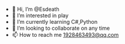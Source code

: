 - 👋 Hi, I’m @Esdeath
- 👀 I’m interested in play
- 🌱 I’m currently learning C#,Python
- 💞️ I’m looking to collaborate on any time
- 📫 How to reach me 1928463493@qq.com

<!---
BEST-Esdeath/BEST-Esdeath is a ✨ special ✨ repository because its `README.md` (this file) appears on your GitHub profile.
You can click the Preview link to take a look at your changes.
--->

